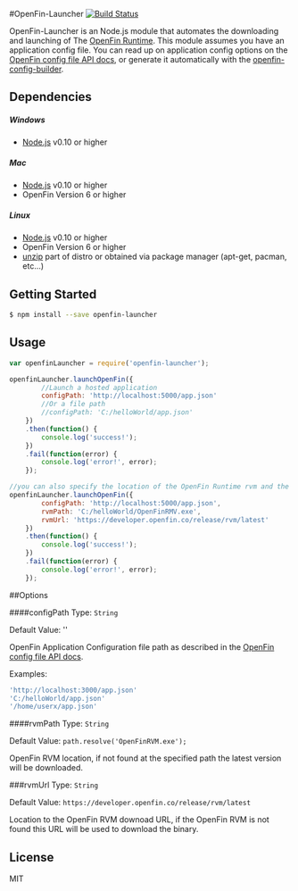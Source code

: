 #OpenFin-Launcher
[![Build Status](https://travis-ci.org/openfin/node-openfin-launcher.svg?branch=master)](https://travis-ci.org/openfin/node-openfin-launcher)

OpenFin-Launcher is an Node.js module that automates the downloading and launching of The [OpenFin Runtime](http://openfin.co/). This module assumes you have an application config file. You can read up on application config options on the [OpenFin config file API docs](http://openfin.co/developers.html?url=developers/api/config/overview.html), or generate it automatically with the [openfin-config-builder](https://github.com/openfin/node-openfin-config-builder).

## Dependencies

##### Windows

* [Node.js](https://nodejs.org/) v0.10 or higher

##### Mac

* [Node.js](https://nodejs.org/) v0.10 or higher
* OpenFin Version 6 or higher

##### Linux

* [Node.js](https://nodejs.org/) v0.10 or higher
* OpenFin Version 6 or higher
* [unzip](http://www.info-zip.org/pub/infozip/) part of distro or obtained via package manager (apt-get, pacman, etc...)

## Getting Started

```sh
$ npm install --save openfin-launcher
```

## Usage

```js
var openfinLauncher = require('openfin-launcher');

openfinLauncher.launchOpenFin({
        //Launch a hosted application
        configPath: 'http://localhost:5000/app.json'
        //Or a file path
        //configPath: 'C:/helloWorld/app.json'
    })
    .then(function() {
        console.log('success!');
    })
    .fail(function(error) {
        console.log('error!', error);
    });

//you can also specify the location of the OpenFin Runtime rvm and the download url
openfinLauncher.launchOpenFin({
        configPath: 'http://localhost:5000/app.json',
        rvmPath: 'C:/helloWorld/OpenFinRMV.exe',
        rvmUrl: 'https://developer.openfin.co/release/rvm/latest'
    })
    .then(function() {
        console.log('success!');
    })
    .fail(function(error) {
        console.log('error!', error);
    });

```

##Options

####configPath
Type: `String`

Default Value: ''

OpenFin Application Configuration file path as described in the [OpenFin config file API docs](http://openfin.co/developers.html?url=developers/api/config/overview.html).

Examples: 
```js
'http://localhost:3000/app.json'
'C:/helloWorld/app.json'
'/home/userx/app.json'
```

####rvmPath
Type: `String`

Default Value: `path.resolve('OpenFinRVM.exe');`

OpenFin RVM location, if not found at the specified path the latest version will be downloaded.

###rvmUrl
Type: `String`

Default Value: `https://developer.openfin.co/release/rvm/latest`

Location to the OpenFin RVM downoad URL, if the OpenFin RVM is not found this URL will be used to download the binary.

## License

MIT
